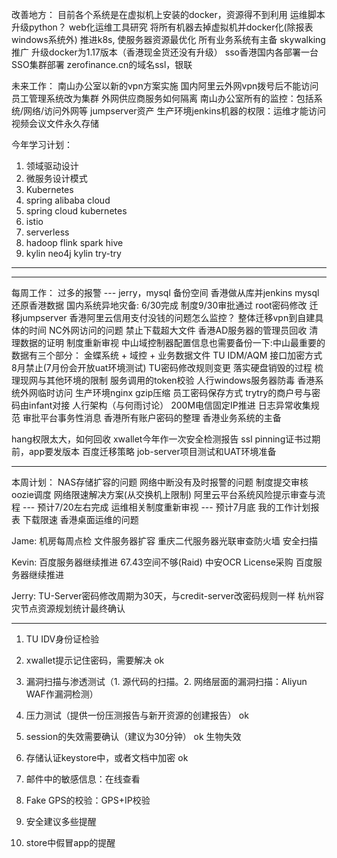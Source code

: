 改善地方：
目前各个系统是在虚拟机上安装的docker，资源得不到利用
运维脚本升级python？
web化运维工具研究
将所有机器去掉虚拟机并docker化(除报表windows系统外)
推进k8s, 使服务器资源最优化
所有业务系统有主备
skywalking推广
升级docker为1.17版本（香港现金货还没有升级）
sso香港国内各部署一台
SSO集群部署
zerofinance.cn的域名ssl，银联

未来工作：
南山办公室以新的vpn方案实施
国内阿里云外网vpn拨号后不能访问
员工管理系统改为集群
外网供应商服务如何隔离
南山办公室所有的监控：包括系统/网络/访问外网等
jumpserver资产
生产环境jenkins机器的权限：运维才能访问
视频会议文件永久存储

今年学习计划：
1. 领域驱动设计
2. 微服务设计模式
3. Kubernetes
4. spring alibaba cloud
5. spring cloud kubernetes
6. istio
7. serverless
8. hadoop flink spark hive
9. kylin
neo4j
kylin
try-try
-------------------------------------------------

-------------------------------------------------
每周工作：
过多的报警 --- jerry，mysql 备份空间
香港做从库并jenkins mysql还原香港数据
国内系统异地灾备: 6/30完成
制度9/30审批通过
root密码修改
迁移jumpserver
香港阿里云信用支付没钱的问题怎么监控？
整体迁移vpn到自建具体的时间
NC外网访问的问题
禁止下载超大文件
香港AD服务器的管理员回收
清理数据的证明
制度重新审视
中山域控制器配置信息也需要备份一下:中山最重要的数据有三个部分： 金蝶系统 + 域控 + 业务数据文件
TU IDM/AQM 接口加密方式8月禁止(7月份会开放uat环境测试)
TU密码修改规则变更
落实硬盘销毁的过程
梳理现网与其他环境的限制
服务调用的token校验
人行windows服务器防毒
香港系统外网临时访问
生产环境nginx gzip压缩
员工密码保存方式
trytry的商户号与密码由infant对接
人行架构（与何雨讨论）
200M电信固定IP推进
日志异常收集规范
审批平台事务性消息
香港所有账户密码的整理
香港业务系统的主备

hang权限太大，如何回收
xwallet今年作一次安全检测报告
ssl pinning证书过期前，app要发版本
百度迁移策略
job-server项目测试和UAT环境准备

------------------------------------
本周计划：
NAS存储扩容的问题
网络中断没有及时报警的问题
制度提交审核
oozie调度
网络限速解决方案(从交换机上限制)
阿里云平台系统风险提示审查与流程 --- 预计7/20左右完成
运维相关制度重新审视 --- 预计7月底
我的工作计划报表
下载限速
香港桌面运维的问题

Jame:
机房每周点检
文件服务器扩容
重庆二代服务器光联审查防火墙
安全扫描

Kevin:
百度服务器继续推进
67.43空间不够(Raid)
中安OCR License采购
百度服务器继续推进

Jerry:
TU-Server密码修改周期为30天，与credit-server改密码规则一样
杭州容灾节点资源规划统计最终确认

-----------------------------
1. TU IDV身份证检验
2. xwallet提示记住密码，需要解决 ok
3. 漏洞扫描与渗透测试（1. 源代码的扫描。2. 网络层面的漏洞扫描：Aliyun WAF作漏洞检测）
4. 压力测试（提供一份压测报告与新开资源的创建报告） ok
5. session的失效需要确认（建议为30分钟） ok 生物失效
6. 存储认证keystore中，或者文档中加密  ok
7. 邮件中的敏感信息：在线查看
8. Fake GPS的校验：GPS+IP校验

1. 安全建议多些提醒
2. store中假冒app的提醒